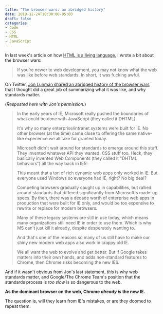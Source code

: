 ```yaml
---
title: "The browser wars: an abridged history"
date: 2019-12-24T10:30:00-05:00
draft: false
categories:
- Code
- CSS
- HTML
- JavaScript
---
```


In last week's article on how [HTML is a living language](/html-is-a-living-language/), I wrote a bit about the browser wars:

> If you’re newer to web development, you may not know what the web was like before web standards. In short, it was fucking awful.

On Twitter, [Jon Lunman shared an abridged history of the browser wars](https://twitter.com/JLunman/status/1208567594149711872) that I thought did a great job of summarizing what it was like, and why standards matter.

(*Resposted here with Jon's permission.*)

> In the early years of IE, Microsoft really pushed the boundaries of what could be done with JavaScript (they called it DHTML).
>
> It's why so many enterprise/intranet systems were built for IE. No other browser (at the time) came close to offering the same native-like experience we all take for granted today.
>
> Microsoft didn't wait around for standards to emerge around this stuff. They invented whatever API they wanted. CSS stuff too. Heck, they basically invented Web Components (they called it "DHTML behaviors") all the way back in IE5!
>
> This meant that a ton of rich dynamic web apps only worked in IE. But everyone used Windows so everyone had IE, right? No big deal?
>
> Competing browsers gradually caught up in capabilities, but rallied around standards that differed significantly from Microsoft's made-up specs. By then, there was a decade worth of enterprise web apps in production that were built for IE only, and would be too expensive to rewrite or replace for modern browsers.
>
> Many of these legacy systems are still in use today, which means many organizations still need IE in order to use them. Which is why MS can't just kill it already, despite desperately wanting to.
>
> And that's one of the reasons so many of us still have to make our shiny new modern web apps also work in crappy old IE.
>
> We all want the web to evolve and get better. But if Google takes matters into their own hands, and adds non-standard features to Chrome, then Chrome risks becoming the new IE6.

And if it wasn't obvious from Jon's last statement, *this* is why web standards matter, and Google/The Chrome Team's position that the standards process is *too slow* is so dangerous to the web.

__As the dominant browser on the web, Chrome *already is* the new IE.__

The question is, will they learn from IE's mistakes, or are they doomed to repeat them.